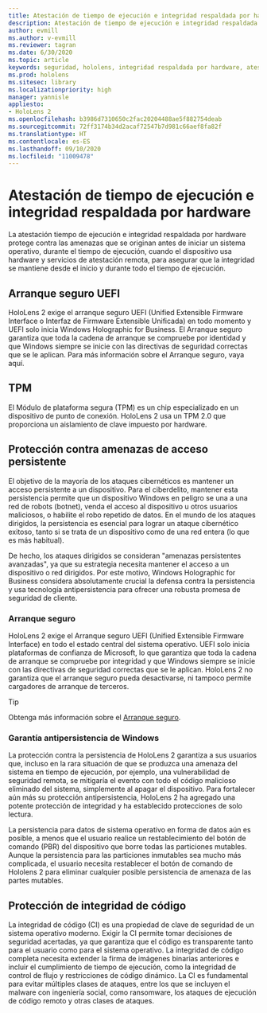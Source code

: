 ```yaml
---
title: Atestación de tiempo de ejecución e integridad respaldada por hardware
description: Atestación de tiempo de ejecución e integridad respaldada por hardware
author: evmill
ms.author: v-evmill
ms.reviewer: tagran
ms.date: 6/30/2020
ms.topic: article
keywords: seguridad, hololens, integridad respaldada por hardware, atestación de tiempo de ejecución, UEFI, arranque seguro UEFI, arranque seguro, TPM, protección contra amenazas, garantía antipersistencia de Windows, integridad de código, protección de código,
ms.prod: hololens
ms.sitesec: library
ms.localizationpriority: high
manager: yannisle
appliesto:
- HoloLens 2
ms.openlocfilehash: b3986d7310650c2fac20204488ae5f882754deab
ms.sourcegitcommit: 72ff3174b34d2acaf72547b7d981c66aef8fa82f
ms.translationtype: HT
ms.contentlocale: es-ES
ms.lasthandoff: 09/10/2020
ms.locfileid: "11009478"
---
```

# Atestación de tiempo de ejecución e integridad respaldada por hardware

La atestación tiempo de ejecución e integridad respaldada por hardware protege contra las amenazas que se originan antes de iniciar un sistema operativo, durante el tiempo de ejecución, cuando el dispositivo usa hardware y servicios de atestación remota, para asegurar que la integridad se mantiene desde el inicio y durante todo el tiempo de ejecución.

## Arranque seguro UEFI

HoloLens 2 exige el arranque seguro UEFI (Unified Extensible Firmware Interface o Interfaz de Firmware Extensible Unificada) en todo momento y UEFI solo inicia Windows Holographic for Business.
El Arranque seguro garantiza que toda la cadena de arranque se compruebe por identidad y que Windows siempre se inicie con las directivas de seguridad correctas que se le aplican. Para más información sobre el Arranque seguro, vaya aquí.

## TPM

El Módulo de plataforma segura (TPM) es un chip especializado en un dispositivo de punto de conexión. HoloLens 2 usa un TPM 2.0 que proporciona un aislamiento de clave impuesto por hardware.

## Protección contra amenazas de acceso persistente

El objetivo de la mayoría de los ataques cibernéticos es mantener un acceso persistente a un dispositivo. Para el ciberdelito, mantener esta persistencia permite que un dispositivo Windows en peligro se una a una red de robots (botnet), venda el acceso al dispositivo u otros usuarios maliciosos, o habilite el robo repetido de datos. En el mundo de los ataques dirigidos, la persistencia es esencial para lograr un ataque cibernético exitoso, tanto si se trata de un dispositivo como de una red entera (lo que es más habitual).  

De hecho, los ataques dirigidos se consideran "amenazas persistentes avanzadas", ya que su estrategia necesita mantener el acceso a un dispositivo o red dirigidos. Por este motivo, Windows Holographic for Business considera absolutamente crucial la defensa contra la persistencia y usa tecnología antipersistencia para ofrecer una robusta promesa de seguridad de cliente.

### Arranque seguro 

HoloLens 2 exige el Arranque seguro UEFI (Unified Extensible Firmware Interface) en todo el estado central del sistema operativo. UEFI solo inicia plataformas de confianza de Microsoft, lo que garantiza que toda la cadena de arranque se compruebe por integridad y que Windows siempre se inicie con las directivas de seguridad correctas que se le aplican. HoloLens 2 no garantiza que el arranque seguro pueda desactivarse, ni tampoco permite cargadores de arranque de terceros.

> [!Tip]
> Obtenga más información sobre el [Arranque seguro](https://docs.microsoft.com/windows-hardware/design/device-experiences/oem-secure-boot).

### Garantía antipersistencia de Windows

La protección contra la persistencia de HoloLens 2 garantiza a sus usuarios que, incluso en la rara situación de que se produzca una amenaza del sistema en tiempo de ejecución, por ejemplo, una vulnerabilidad de seguridad remota, se mitigaría el evento con todo el código malicioso eliminado del sistema, simplemente al apagar el dispositivo. Para fortalecer aún más su protección antipersistencia, HoloLens 2 ha agregado una potente protección de integridad y ha establecido protecciones de solo lectura.

La persistencia para datos de sistema operativo en forma de datos aún es posible, a menos que el usuario realice un restablecimiento del botón de comando (PBR) del dispositivo que borre todas las particiones mutables. Aunque la persistencia para las particiones inmutables sea mucho más complicada, el usuario necesita restablecer el botón de comando de Hololens 2 para eliminar cualquier posible persistencia de amenaza de las partes mutables.

## Protección de integridad de código 

La integridad de código (CI) es una propiedad de clave de seguridad de un sistema operativo moderno. Exigir la CI permite tomar decisiones de seguridad acertadas, ya que garantiza que el código es transparente tanto para el usuario como para el sistema operativo. La integridad de código completa necesita extender la firma de imágenes binarias anteriores e incluir el cumplimiento de tiempo de ejecución, como la integridad de control de flujo y restricciones de código dinámico. La CI es fundamental para evitar múltiples clases de ataques, entre los que se incluyen el malware con ingeniería social, como ransomware, los ataques de ejecución de código remoto y otras clases de ataques.
